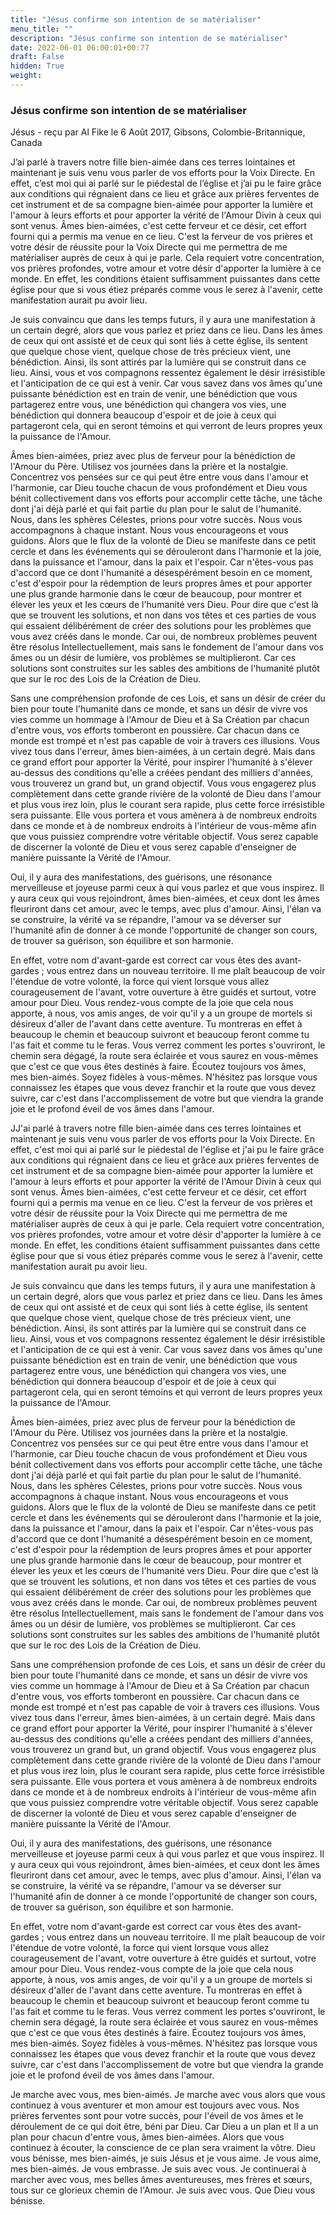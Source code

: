 ```yaml
---
title: "Jésus confirme son intention de se matérialiser"
menu_title: ""
description: "Jésus confirme son intention de se matérialiser"
date: 2022-06-01 06:00:01+00:77
draft: False
hidden: True
weight:
---
```

### Jésus confirme son intention de se matérialiser

Jésus - reçu par Al Fike le 6 Août 2017, Gibsons, Colombie-Britannique, Canada

J’ai parlé à travers notre fille bien-aimée dans ces terres lointaines et maintenant je suis venu vous parler de vos efforts pour la Voix Directe. En effet, c’est moi qui ai parlé sur le piédestal de l’église et j’ai pu le faire grâce aux conditions qui régnaient dans ce lieu et grâce aux prières ferventes de cet instrument et de sa compagne bien-aimée pour apporter la lumière et l'amour à leurs efforts et pour apporter la vérité de l'Amour Divin à ceux qui sont venus. Âmes bien-aimées, c'est cette ferveur et ce désir, cet effort fourni qui a permis ma venue en ce lieu. C'est la ferveur de vos prières et votre désir de réussite pour la Voix Directe qui me permettra de me matérialiser auprès de ceux à qui je parle. Cela requiert votre concentration, vos prières profondes, votre amour et votre désir d'apporter la lumière à ce monde. En effet, les conditions étaient suffisamment puissantes dans cette église pour que si vous étiez préparés comme vous le serez à l'avenir, cette manifestation aurait pu avoir lieu.

Je suis convaincu que dans les temps futurs, il y aura une manifestation à un certain degré, alors que vous parlez et priez dans ce lieu. Dans les âmes de ceux qui ont assisté et de ceux qui sont liés à cette église, ils sentent que quelque chose vient, quelque chose de très précieux vient, une bénédiction. Ainsi, ils sont attirés par la lumière qui se construit dans ce lieu. Ainsi, vous et vos compagnons ressentez également le désir irrésistible et l'anticipation de ce qui est à venir. Car vous savez dans vos âmes qu'une puissante bénédiction est en train de venir, une bénédiction que vous partagerez entre vous, une bénédiction qui changera vos vies, une bénédiction qui donnera beaucoup d'espoir et de joie à ceux qui partageront cela, qui en seront témoins et qui verront de leurs propres yeux la puissance de l'Amour.

Âmes bien-aimées, priez avec plus de ferveur pour la bénédiction de l'Amour du Père. Utilisez vos journées dans la prière et la nostalgie. Concentrez vos pensées sur ce qui peut être entre vous dans l'amour et l'harmonie, car Dieu touche chacun de vous profondément et Dieu vous bénit collectivement dans vos efforts pour accomplir cette tâche, une tâche dont j'ai déjà parlé et qui fait partie du plan pour le salut de l'humanité. Nous, dans les sphères Célestes, prions pour votre succès. Nous vous accompagnons à chaque instant. Nous vous encourageons et vous guidons. Alors que le flux de la volonté de Dieu se manifeste dans ce petit cercle et dans les événements qui se dérouleront dans l'harmonie et la joie, dans la puissance et l'amour, dans la paix et l'espoir. Car n'êtes-vous pas d'accord que ce dont l'humanité a désespérément besoin en ce moment, c'est d'espoir pour la rédemption de leurs propres âmes et pour apporter une plus grande harmonie dans le cœur de beaucoup, pour montrer et élever les yeux et les cœurs de l'humanité vers Dieu. Pour dire que c'est là que se trouvent les solutions, et non dans vos têtes et ces parties de vous qui essaient délibérément de créer des solutions pour les problèmes que vous avez créés dans le monde. Car oui, de nombreux problèmes peuvent être résolus Intellectuellement, mais sans le fondement de l'amour dans vos âmes ou un désir de lumière, vos problèmes se multiplieront. Car ces solutions sont construites sur les sables des ambitions de l'humanité plutôt que sur le roc des Lois de la Création de Dieu.

Sans une compréhension profonde de ces Lois, et sans un désir de créer du bien pour toute l'humanité dans ce monde, et sans un désir de vivre vos vies comme un hommage à l'Amour de Dieu et à Sa Création par chacun d'entre vous, vos efforts tomberont en poussière. Car chacun dans ce monde est trompé et n'est pas capable de voir à travers ces illusions. Vous vivez tous dans l'erreur, âmes bien-aimées, à un certain degré. Mais dans ce grand effort pour apporter la Vérité, pour inspirer l'humanité à s'élever au-dessus des conditions qu'elle a créées pendant des milliers d'années, vous trouverez un grand but, un grand objectif. Vous vous engagerez plus complètement dans cette grande rivière de la volonté de Dieu dans l'amour et plus vous irez loin, plus le courant sera rapide, plus cette force irrésistible sera puissante. Elle vous portera et vous amènera à de nombreux endroits dans ce monde et à de nombreux endroits à l'intérieur de vous-même afin que vous puissiez comprendre votre véritable objectif. Vous serez capable de discerner la volonté de Dieu et vous serez capable d'enseigner de manière puissante la Vérité de l'Amour.

Oui, il y aura des manifestations, des guérisons, une résonance merveilleuse et joyeuse parmi ceux à qui vous parlez et que vous inspirez. Il y aura ceux qui vous rejoindront, âmes bien-aimées, et ceux dont les âmes fleuriront dans cet amour, avec le temps, avec plus d'amour. Ainsi, l'élan va se construire, la vérité va se répandre, l'amour va se déverser sur l'humanité afin de donner à ce monde l'opportunité de changer son cours, de trouver sa guérison, son équilibre et son harmonie.

En effet, votre nom d'avant-garde est correct car vous êtes des avant-gardes ; vous entrez dans un nouveau territoire. Il me plaît beaucoup de voir l'étendue de votre volonté, la force qui vient lorsque vous allez courageusement de l'avant, votre ouverture à être guidés et surtout, votre amour pour Dieu. Vous rendez-vous compte de la joie que cela nous apporte, à nous, vos amis anges, de voir qu'il y a un groupe de mortels si désireux d'aller de l'avant dans cette aventure. Tu montreras en effet à beaucoup le chemin et beaucoup suivront et beaucoup feront comme tu l'as fait et comme tu le feras. Vous verrez comment les portes s'ouvriront, le chemin sera dégagé, la route sera éclairée et vous saurez en vous-mêmes que c'est ce que vous êtes destinés à faire. Écoutez toujours vos âmes, mes bien-aimés. Soyez fidèles à vous-mêmes. N'hésitez pas lorsque vous connaissez les étapes que vous devez franchir et la route que vous devez suivre, car c'est dans l'accomplissement de votre but que viendra la grande joie et le profond éveil de vos âmes dans l'amour.

JJ'ai parlé à travers notre fille bien-aimée dans ces terres lointaines et maintenant je suis venu vous parler de vos efforts pour la Voix Directe. En effet, c'est moi qui ai parlé sur le piédestal de l'église et j'ai pu le faire grâce aux conditions qui régnaient dans ce lieu et grâce aux prières ferventes de cet instrument et de sa compagne bien-aimée pour apporter la lumière et l'amour à leurs efforts et pour apporter la vérité de l'Amour Divin à ceux qui sont venus. Âmes bien-aimées, c'est cette ferveur et ce désir, cet effort fourni qui a permis ma venue en ce lieu. C'est la ferveur de vos prières et votre désir de réussite pour la Voix Directe qui me permettra de me matérialiser auprès de ceux à qui je parle. Cela requiert votre concentration, vos prières profondes, votre amour et votre désir d'apporter la lumière à ce monde. En effet, les conditions étaient suffisamment puissantes dans cette église pour que si vous étiez préparés comme vous le serez à l'avenir, cette manifestation aurait pu avoir lieu.

Je suis convaincu que dans les temps futurs, il y aura une manifestation à un certain degré, alors que vous parlez et priez dans ce lieu. Dans les âmes de ceux qui ont assisté et de ceux qui sont liés à cette église, ils sentent que quelque chose vient, quelque chose de très précieux vient, une bénédiction. Ainsi, ils sont attirés par la lumière qui se construit dans ce lieu. Ainsi, vous et vos compagnons ressentez également le désir irrésistible et l'anticipation de ce qui est à venir. Car vous savez dans vos âmes qu'une puissante bénédiction est en train de venir, une bénédiction que vous partagerez entre vous, une bénédiction qui changera vos vies, une bénédiction qui donnera beaucoup d'espoir et de joie à ceux qui partageront cela, qui en seront témoins et qui verront de leurs propres yeux la puissance de l'Amour.

Âmes bien-aimées, priez avec plus de ferveur pour la bénédiction de l'Amour du Père. Utilisez vos journées dans la prière et la nostalgie. Concentrez vos pensées sur ce qui peut être entre vous dans l'amour et l'harmonie, car Dieu touche chacun de vous profondément et Dieu vous bénit collectivement dans vos efforts pour accomplir cette tâche, une tâche dont j'ai déjà parlé et qui fait partie du plan pour le salut de l'humanité. Nous, dans les sphères Célestes, prions pour votre succès. Nous vous accompagnons à chaque instant. Nous vous encourageons et vous guidons. Alors que le flux de la volonté de Dieu se manifeste dans ce petit cercle et dans les événements qui se dérouleront dans l'harmonie et la joie, dans la puissance et l'amour, dans la paix et l'espoir. Car n'êtes-vous pas d'accord que ce dont l'humanité a désespérément besoin en ce moment, c'est d'espoir pour la rédemption de leurs propres âmes et pour apporter une plus grande harmonie dans le cœur de beaucoup, pour montrer et élever les yeux et les cœurs de l'humanité vers Dieu. Pour dire que c'est là que se trouvent les solutions, et non dans vos têtes et ces parties de vous qui essaient délibérément de créer des solutions pour les problèmes que vous avez créés dans le monde. Car oui, de nombreux problèmes peuvent être résolus Intellectuellement, mais sans le fondement de l'amour dans vos âmes ou un désir de lumière, vos problèmes se multiplieront. Car ces solutions sont construites sur les sables des ambitions de l'humanité plutôt que sur le roc des Lois de la Création de Dieu.

Sans une compréhension profonde de ces Lois, et sans un désir de créer du bien pour toute l'humanité dans ce monde, et sans un désir de vivre vos vies comme un hommage à l'Amour de Dieu et à Sa Création par chacun d'entre vous, vos efforts tomberont en poussière. Car chacun dans ce monde est trompé et n'est pas capable de voir à travers ces illusions. Vous vivez tous dans l'erreur, âmes bien-aimées, à un certain degré. Mais dans ce grand effort pour apporter la Vérité, pour inspirer l'humanité à s'élever au-dessus des conditions qu'elle a créées pendant des milliers d'années, vous trouverez un grand but, un grand objectif. Vous vous engagerez plus complètement dans cette grande rivière de la volonté de Dieu dans l'amour et plus vous irez loin, plus le courant sera rapide, plus cette force irrésistible sera puissante. Elle vous portera et vous amènera à de nombreux endroits dans ce monde et à de nombreux endroits à l'intérieur de vous-même afin que vous puissiez comprendre votre véritable objectif. Vous serez capable de discerner la volonté de Dieu et vous serez capable d'enseigner de manière puissante la Vérité de l'Amour.

Oui, il y aura des manifestations, des guérisons, une résonance merveilleuse et joyeuse parmi ceux à qui vous parlez et que vous inspirez. Il y aura ceux qui vous rejoindront, âmes bien-aimées, et ceux dont les âmes fleuriront dans cet amour, avec le temps, avec plus d'amour. Ainsi, l'élan va se construire, la vérité va se répandre, l'amour va se déverser sur l'humanité afin de donner à ce monde l'opportunité de changer son cours, de trouver sa guérison, son équilibre et son harmonie.

En effet, votre nom d'avant-garde est correct car vous êtes des avant-gardes ; vous entrez dans un nouveau territoire. Il me plaît beaucoup de voir l'étendue de votre volonté, la force qui vient lorsque vous allez courageusement de l'avant, votre ouverture à être guidés et surtout, votre amour pour Dieu. Vous rendez-vous compte de la joie que cela nous apporte, à nous, vos amis anges, de voir qu'il y a un groupe de mortels si désireux d'aller de l'avant dans cette aventure. Tu montreras en effet à beaucoup le chemin et beaucoup suivront et beaucoup feront comme tu l'as fait et comme tu le feras. Vous verrez comment les portes s'ouvriront, le chemin sera dégagé, la route sera éclairée et vous saurez en vous-mêmes que c'est ce que vous êtes destinés à faire. Écoutez toujours vos âmes, mes bien-aimés. Soyez fidèles à vous-mêmes. N'hésitez pas lorsque vous connaissez les étapes que vous devez franchir et la route que vous devez suivre, car c'est dans l'accomplissement de votre but que viendra la grande joie et le profond éveil de vos âmes dans l'amour.

Je marche avec vous, mes bien-aimés. Je marche avec vous alors que vous continuez à vous aventurer et mon amour est toujours avec vous. Nos prières ferventes sont pour votre succès, pour l'éveil de vos âmes et le déroulement de ce qui doit être, béni par Dieu. Car Dieu a un plan et Il a un plan pour chacun d'entre vous, âmes bien-aimées. Alors que vous continuez à écouter, la conscience de ce plan sera vraiment la vôtre. Dieu vous bénisse, mes bien-aimés, je suis Jésus et je vous aime. Je vous aime, mes bien-aimés. Je vous embrasse. Je suis avec vous. Je continuerai à marcher avec vous, mes belles âmes aventureuses, mes frères et sœurs, tous sur ce glorieux chemin de l'Amour. Je suis avec vous. Que Dieu vous bénisse.
